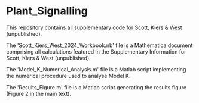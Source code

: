 # Plant_Signalling
This repository contains all supplementary code for Scott, Kiers &amp; West (unpublished). 

The 'Scott_Kiers_West_2024_Workbook.nb' file is a Mathematica document comprising all calculations featured in the Supplementary Information for Scott, Kiers & West (unpublished).

The 'Model_K_Numerical_Analysis.m' file is a Matlab script implementing the numerical procedure used to analyse Model K.

The 'Results_Figure.m' file is a Matlab script generating the results figure (Figure 2 in the main text).
